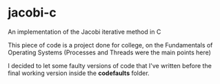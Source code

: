 # jacobi-c
An implementation of the Jacobi iterative method in C

  This piece of code is a project done for college, on the Fundamentals of Operating Systems (Processes and Threads were the main points here)
  
  I decided to let some faulty versions of code that I've written before the final working version inside the **codefaults** folder. 
